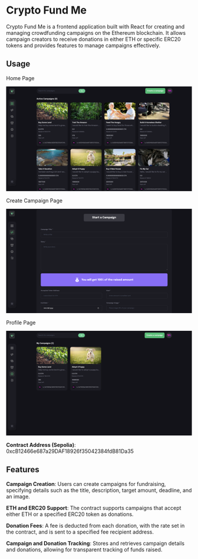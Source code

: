 # Crypto Fund Me

Crypto Fund Me is a frontend application built with React for creating and managing crowdfunding campaigns on the Ethereum blockchain. It allows campaign creators to receive donations in either ETH or specific ERC20 tokens and provides features to manage campaigns effectively.

## Usage

Home Page

![Home Page](frontend/public/images/Home.png)

Create Campaign Page

![Home Page](frontend/public/images/CreateCampaign.png)

Profile Page

![Home Page](frontend/public/images/Profile.png)

**Contract Address (Sepolia)**: 0xcB12466e687a29DAF18926f35042384fdB81Da35

## Features
**Campaign Creation**: Users can create campaigns for fundraising, specifying details such as the title, description, target amount, deadline, and an image.

**ETH and ERC20 Support**: The contract supports campaigns that accept either ETH or a specified ERC20 token as donations.

**Donation Fees**: A fee is deducted from each donation, with the rate set in the contract, and is sent to a specified fee recipient address.

**Campaign and Donation Tracking**: Stores and retrieves campaign details and donations, allowing for transparent tracking of funds raised.